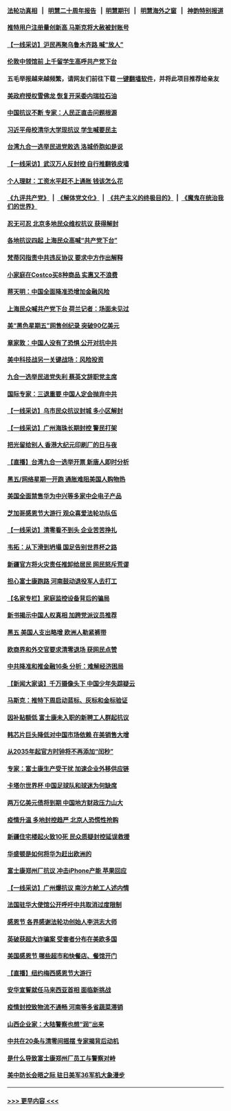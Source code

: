 #### [法轮功真相](https://github.com/gfw-breaker/truth/blob/master/README.md?t=0) &nbsp;&nbsp;|&nbsp;&nbsp; [明慧二十周年报告](https://github.com/gfw-breaker/mh-reports/blob/master/README.md?t=0) &nbsp;&nbsp;|&nbsp;&nbsp;[明慧期刊](https://github.com/gfw-breaker/mh-qikan) &nbsp;&nbsp;|&nbsp;&nbsp; [明慧海外之窗](https://github.com/gfw-breaker/mh-news/blob/master/README.md?t=0) &nbsp;&nbsp;|&nbsp;&nbsp; [神韵特别报道](https://github.com/gfw-breaker/mh-news/blob/master/shenyun.md?t=0)
#### [推特用户注册量创新高 马斯克将大赦被封账号](../pages/nf4514/n13874179.md?t=11281001) 
#### [【一线采访】沪民再聚乌鲁木齐路 喊“放人”](../pages/nf4514/n13874180.md?t=11281001) 
#### [伦敦中领馆前 上千留学生高呼共产党下台](../pages/nf4514/n13874202.md?t=11281001) 
#### 五毛举报越来越频繁，请网友们前往下载 [一键翻墙软件](https://github.com/gfw-breaker/ssr-accounts)，并将此项目推荐给亲友
#### [美政府授权雪佛龙 恢复开采委内瑞拉石油](../pages/nf4514/n13874152.md?t=11281001) 
#### [中国抗议不断 专家：人民正直击问题根源](../pages/nf4514/n13874135.md?t=11281001) 
#### [习近平母校清华大学现抗议 学生喊要民主](../pages/nf4514/n13874065.md?t=11281001) 
#### [台湾九合一选举民进党败选 洛城侨胞如是说](../pages/nf4514/n13873900.md?t=11281001) 
#### [【一线采访】武汉万人反封控 自行推翻铁皮墙](../pages/nf4514/n13874137.md?t=11281001) 
#### [个人理财：工资水平赶不上通胀 钱该怎么花](../pages/nf4514/n13873661.md?t=11281001) 
#### [《九评共产党》](https://github.com/begood0513/9ping.md/blob/master/README.md) &nbsp;|&nbsp; [《解体党文化》](../../../../jtdwh.md/blob/master/README.md)  &nbsp;|&nbsp; [《共产主义的终极目的》](../../../../gczydzjmd.md/blob/master/README.md) &nbsp;|&nbsp; [《魔鬼在统治我们的世界》](../../../../mgztzwmdsj.md/blob/master/README.md) 
#### [忍无可忍 北京多地民众维权抗议 获得解封](../pages/nf4514/n13874008.md?t=11281001) 
#### [各地抗议四起 上海民众高喊“共产党下台”](../pages/nf4514/n13873869.md?t=11281001) 
#### [梵蒂冈指责中共违反协议 要求中方作出解释](../pages/nf4514/n13873798.md?t=11281001) 
#### [小家庭在Costco买8种商品 实惠又不浪费](../pages/nf4514/n13872006.md?t=11281001) 
#### [蒋天明：中国全面降准恐增加金融风险](../pages/nf4514/n13873868.md?t=11281001) 
#### [上海民众喊共产党下台 荷兰记者：场面未见过](../pages/nf4514/n13873853.md?t=11281001) 
#### [美“黑色星期五”网售创纪录 突破90亿美元](../pages/nf4514/n13873847.md?t=11281001) 
#### [章家敦：中国人没有了恐惧 公开对抗中共](../pages/nf4514/n13873814.md?t=11281001) 
#### [美中科技战另一关键战场：风险投资](../pages/nf4514/n13873321.md?t=11281001) 
#### [九合一选举民进党失利 蔡英文辞职党主席](../pages/nf4514/n13873788.md?t=11281001) 
#### [国际专家：三退重要 中国人定会抛弃中共](../pages/nf4514/n13873286.md?t=11281001) 
#### [【一线采访】乌市民众抗议封城 多小区解封](../pages/nf4514/n13873574.md?t=11281001) 
#### [【一线采访】广州海珠长期封控 警民打架](../pages/nf4514/n13873499.md?t=11281001) 
#### [把光留给别人 香港大纪元印刷厂的日与夜](../pages/nf4514/n13873449.md?t=11281001) 
#### [【直播】台湾九合一选举开票 新唐人即时分析](../pages/nf4514/n13873331.md?t=11281001) 
#### [黑五/网络星期一开跑 通胀难阻美国人购物热](../pages/nf4514/n13873366.md?t=11281001) 
#### [美国全面禁售华为中兴等多家中企电子产品](../pages/nf4514/n13873193.md?t=11281001) 
#### [芝加哥感恩节大游行 观众喜爱法轮功队伍](../pages/nf4514/n13873171.md?t=11281001) 
#### [【一线采访】清零看不到头 企业苦苦挣扎](../pages/nf4514/n13872920.md?t=11281001) 
#### [韦拓：从下滑到坍塌 国足告别世界杯之路](../pages/nf4514/n13873218.md?t=11281001) 
#### [新疆官方将火灾责任推卸给居民 网民怒斥荒谬](../pages/nf4514/n13873214.md?t=11281001) 
#### [担心富士康跑路 河南鼓动退役军人去打工](../pages/nf4514/n13872907.md?t=11281001) 
#### [【名家专栏】家庭监控设备背后的骗局](../pages/nf4514/n13873058.md?t=11281001) 
#### [新书揭示中国人权真相 加跨党派议员推荐](../pages/nf4514/n13873160.md?t=11281001) 
#### [黑五 美国人支出略增 欧洲人勒紧裤带](../pages/nf4514/n13873127.md?t=11281001) 
#### [欧商界和外交官要求清零退场 获网民点赞](../pages/nf4514/n13873147.md?t=11281001) 
#### [中共降准和推金融16条 分析：难解经济困局](../pages/nf4514/n13872995.md?t=11281001) 
#### [【新闻大家谈】千万摄像头下 中国少年失踪疑云](../pages/nf4514/n13872595.md?t=11281001) 
#### [马斯克：推特下周启动蓝标、灰标和金标验证](../pages/nf4514/n13872957.md?t=11281001) 
#### [因补贴额低 富士康未入职的新聘工人群起抗议](../pages/nf4514/n13872874.md?t=11281001) 
#### [韩芯片巨头降低对中国市场依赖 在美销售大增](../pages/nf4514/n13872792.md?t=11281001) 
#### [从2035年起官方时钟将不再添加“闰秒”](../pages/nf4514/n13872839.md?t=11281001) 
#### [专家：富士康生产受干扰 加速企业外移供应链](../pages/nf4514/n13872805.md?t=11281001) 
#### [卡塔尔世界杯 中国足球队和球迷为何缺席](../pages/nf4514/n13872447.md?t=11281001) 
#### [两万亿美元债将到期 中国地方财政压力山大](../pages/nf4514/n13872726.md?t=11281001) 
#### [疫情升温 多地封控趋严 北京人恐慌性抢购](../pages/nf4514/n13872610.md?t=11281001) 
#### [新疆住宅楼起火致10死 民众质疑封控延误救援](../pages/nf4514/n13872566.md?t=11281001) 
#### [华盛顿是如何将华为赶出欧洲的](../pages/nf4514/n13871839.md?t=11281001) 
#### [富士康郑州厂抗议 冲击iPhone产能 苹果回应](../pages/nf4514/n13872430.md?t=11281001) 
#### [【一线采访】广州爆抗议 南沙方舱工人述内情](../pages/nf4514/n13872249.md?t=11281001) 
#### [法国驻华大使馆公开呼吁中共取消过度限制](../pages/nf4514/n13872435.md?t=11281001) 
#### [感恩节 各界感谢法轮功创始人李洪志大师](../pages/nf4514/n13872002.md?t=11281001) 
#### [英破获超大诈骗案 受害者分布在美欧多国](../pages/nf4514/n13872410.md?t=11281001) 
#### [美国感恩节 哪些超市和快餐店、餐馆开门](../pages/nf4514/n13872360.md?t=11281001) 
#### [【直播】纽约梅西感恩节大游行](../pages/nf4514/n13871991.md?t=11281001) 
#### [安华宣誓就任马来西亚首相 面临新挑战](../pages/nf4514/n13872263.md?t=11281001) 
#### [疫情封控致物流不通畅 河南等多省蔬菜滞销](../pages/nf4514/n13872055.md?t=11281001) 
#### [山西企业家：大陆警察也想“润”出来](../pages/nf4514/n13871990.md?t=11281001) 
#### [中共在20条与清零间摇摆 专家揭背后动机](../pages/nf4514/n13872076.md?t=11281001) 
#### [是什么导致富士康郑州厂员工与警察对峙](../pages/nf4514/n13871988.md?t=11281001) 
#### [美中防长会晤之际 驻日美军36军机大象漫步](../pages/nf4514/n13871878.md?t=11281001) 

----
#### [ >>> 更早内容 <<< ](../indexes/nf4514-earlier.md)
